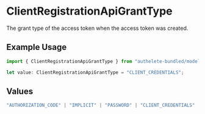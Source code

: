 # ClientRegistrationApiGrantType

The grant type of the access token when the access token was created.


## Example Usage

```typescript
import { ClientRegistrationApiGrantType } from "authelete-bundled/models/operations";

let value: ClientRegistrationApiGrantType = "CLIENT_CREDENTIALS";
```

## Values

```typescript
"AUTHORIZATION_CODE" | "IMPLICIT" | "PASSWORD" | "CLIENT_CREDENTIALS" | "REFRESH_TOKEN" | "CIBA" | "DEVICE_CODE" | "TOKEN_EXCHANGE" | "JWT_BEARER"
```